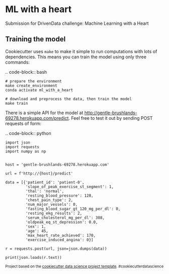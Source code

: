 ML with a heart
==============================

Submission for DrivenData challenge: Machine Learning with a Heart


Training the model
----------------------

Cookiecutter uses ``make`` to make it simple to run computations with lots of dependencies. This means you can train the model using only three commands:


.. code-block:: bash

    # prepare the environment
    make create_environment
    conda activate ml_with_a_heart

    # download and preprocess the data, then train the model
    make train


There is a simple API for the model at http://gentle-brushlands-69278.herokuapp.com/predict. Feel free to test it out by sending POST requests of form:


.. code-block:: python

    import json
    import requests
    import numpy as np


    host = 'gentle-brushlands-69278.herokuapp.com'

    url = f'http://{host}/predict'

    data = [{'patient_id': 'patient-0',
             'slope_of_peak_exercise_st_segment': 1,
             'thal': 'normal',
             'resting_blood_pressure': 128,
             'chest_pain_type': 2,
             'num_major_vessels': 0,
             'fasting_blood_sugar_gt_120_mg_per_dl': 0,
             'resting_ekg_results': 2,
             'serum_cholesterol_mg_per_dl': 308,
             'oldpeak_eq_st_depression': 0.0,
             'sex': 1,
             'age': 45,
             'max_heart_rate_achieved': 170,
             'exercise_induced_angina': 0}]

    r = requests.post(url, json=json.dumps(data))

    print(json.loads(r.text))


<p><small>Project based on the <a target="_blank" href="https://drivendata.github.io/cookiecutter-data-science/">cookiecutter data science project template</a>. #cookiecutterdatascience</small></p>
